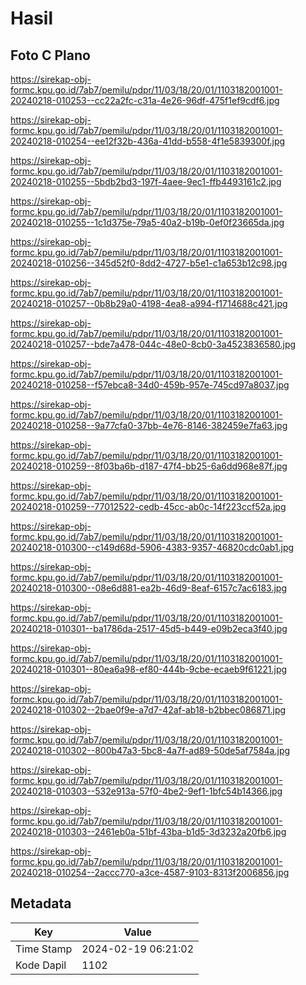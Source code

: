 # Hasil

## Foto C Plano

https://sirekap-obj-formc.kpu.go.id/7ab7/pemilu/pdpr/11/03/18/20/01/1103182001001-20240218-010253--cc22a2fc-c31a-4e26-96df-475f1ef9cdf6.jpg

https://sirekap-obj-formc.kpu.go.id/7ab7/pemilu/pdpr/11/03/18/20/01/1103182001001-20240218-010254--ee12f32b-436a-41dd-b558-4f1e5839300f.jpg

https://sirekap-obj-formc.kpu.go.id/7ab7/pemilu/pdpr/11/03/18/20/01/1103182001001-20240218-010255--5bdb2bd3-197f-4aee-9ec1-ffb4493161c2.jpg

https://sirekap-obj-formc.kpu.go.id/7ab7/pemilu/pdpr/11/03/18/20/01/1103182001001-20240218-010255--1c1d375e-79a5-40a2-b19b-0ef0f23665da.jpg

https://sirekap-obj-formc.kpu.go.id/7ab7/pemilu/pdpr/11/03/18/20/01/1103182001001-20240218-010256--345d52f0-8dd2-4727-b5e1-c1a653b12c98.jpg

https://sirekap-obj-formc.kpu.go.id/7ab7/pemilu/pdpr/11/03/18/20/01/1103182001001-20240218-010257--0b8b29a0-4198-4ea8-a994-f1714688c421.jpg

https://sirekap-obj-formc.kpu.go.id/7ab7/pemilu/pdpr/11/03/18/20/01/1103182001001-20240218-010257--bde7a478-044c-48e0-8cb0-3a4523836580.jpg

https://sirekap-obj-formc.kpu.go.id/7ab7/pemilu/pdpr/11/03/18/20/01/1103182001001-20240218-010258--f57ebca8-34d0-459b-957e-745cd97a8037.jpg

https://sirekap-obj-formc.kpu.go.id/7ab7/pemilu/pdpr/11/03/18/20/01/1103182001001-20240218-010258--9a77cfa0-37bb-4e76-8146-382459e7fa63.jpg

https://sirekap-obj-formc.kpu.go.id/7ab7/pemilu/pdpr/11/03/18/20/01/1103182001001-20240218-010259--8f03ba6b-d187-47f4-bb25-6a6dd968e87f.jpg

https://sirekap-obj-formc.kpu.go.id/7ab7/pemilu/pdpr/11/03/18/20/01/1103182001001-20240218-010259--77012522-cedb-45cc-ab0c-14f223ccf52a.jpg

https://sirekap-obj-formc.kpu.go.id/7ab7/pemilu/pdpr/11/03/18/20/01/1103182001001-20240218-010300--c149d68d-5906-4383-9357-46820cdc0ab1.jpg

https://sirekap-obj-formc.kpu.go.id/7ab7/pemilu/pdpr/11/03/18/20/01/1103182001001-20240218-010300--08e6d881-ea2b-46d9-8eaf-6157c7ac6183.jpg

https://sirekap-obj-formc.kpu.go.id/7ab7/pemilu/pdpr/11/03/18/20/01/1103182001001-20240218-010301--ba1786da-2517-45d5-b449-e09b2eca3f40.jpg

https://sirekap-obj-formc.kpu.go.id/7ab7/pemilu/pdpr/11/03/18/20/01/1103182001001-20240218-010301--80ea6a98-ef80-444b-9cbe-ecaeb9f61221.jpg

https://sirekap-obj-formc.kpu.go.id/7ab7/pemilu/pdpr/11/03/18/20/01/1103182001001-20240218-010302--2bae0f9e-a7d7-42af-ab18-b2bbec086871.jpg

https://sirekap-obj-formc.kpu.go.id/7ab7/pemilu/pdpr/11/03/18/20/01/1103182001001-20240218-010302--800b47a3-5bc8-4a7f-ad89-50de5af7584a.jpg

https://sirekap-obj-formc.kpu.go.id/7ab7/pemilu/pdpr/11/03/18/20/01/1103182001001-20240218-010303--532e913a-57f0-4be2-9ef1-1bfc54b14366.jpg

https://sirekap-obj-formc.kpu.go.id/7ab7/pemilu/pdpr/11/03/18/20/01/1103182001001-20240218-010303--2461eb0a-51bf-43ba-b1d5-3d3232a20fb6.jpg

https://sirekap-obj-formc.kpu.go.id/7ab7/pemilu/pdpr/11/03/18/20/01/1103182001001-20240218-010254--2accc770-a3ce-4587-9103-8313f2006856.jpg


## Metadata

| Key        | Value               |
| ---------- | ------------------- |
| Time Stamp | 2024-02-19 06:21:02 |
| Kode Dapil | 1102                |



